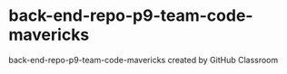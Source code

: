 # back-end-repo-p9-team-code-mavericks
back-end-repo-p9-team-code-mavericks created by GitHub Classroom
